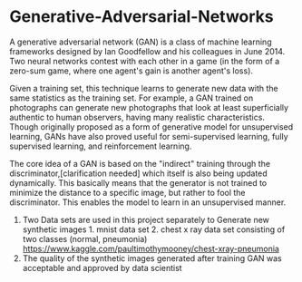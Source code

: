 # Generative-Adversarial-Networks

A generative adversarial network (GAN) is a class of machine learning frameworks designed by Ian Goodfellow and his colleagues in June 2014. Two neural networks contest with each other in a game (in the form of a zero-sum game, where one agent's gain is another agent's loss).

Given a training set, this technique learns to generate new data with the same statistics as the training set. For example, a GAN trained on photographs can generate new photographs that look at least superficially authentic to human observers, having many realistic characteristics. Though originally proposed as a form of generative model for unsupervised learning, GANs have also proved useful for semi-supervised learning, fully supervised learning, and reinforcement learning.

The core idea of a GAN is based on the "indirect" training through the discriminator,[clarification needed] which itself is also being updated dynamically. This basically means that the generator is not trained to minimize the distance to a specific image, but rather to fool the discriminator. This enables the model to learn in an unsupervised manner.

1. Two Data sets are used in this project separately to Generate new synthetic images 1. mnist data set 2. chest x ray data set consisting of two classes (normal, pneumonia) https://www.kaggle.com/paultimothymooney/chest-xray-pneumonia
2. The quality of the synthetic images generated after training GAN was acceptable and approved by data scientist
